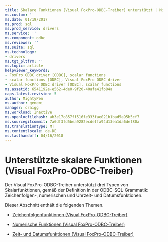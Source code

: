 ```yaml
---
title: Skalare Funktionen (Visual FoxPro-ODBC-Treiber) unterstützt | Microsoft Docs
ms.custom: ''
ms.date: 01/19/2017
ms.prod: sql
ms.prod_service: drivers
ms.service: ''
ms.component: odbc
ms.reviewer: ''
ms.suite: sql
ms.technology:
- drivers
ms.tgt_pltfrm: ''
ms.topic: article
helpviewer_keywords:
- FoxPro ODBC driver [ODBC], scalar functions
- scalar functions [ODBC], Visual FoxPro ODBC driver
- Visual FoxPro ODBC driver [ODBC], scalar functions
ms.assetid: 6541192e-e562-4de0-9f20-40afa41fb84a
caps.latest.revision: 5
author: MightyPen
ms.author: genemi
manager: craigg
ms.workload: Inactive
ms.openlocfilehash: ab3e17c857ff516fe333fae021b1bad5a95b5cf7
ms.sourcegitcommit: 7a6df3fd5bea9282ecdeffa94d13ea1da6def80a
ms.translationtype: MT
ms.contentlocale: de-DE
ms.lasthandoff: 04/16/2018
---
```

# <a name="supported-scalar-functions-visual-foxpro-odbc-driver"></a>Unterstützte skalare Funktionen (Visual FoxPro-ODBC-Treiber)
Der Visual FoxPro-ODBC-Treiber unterstützt drei Typen von Skalarfunktionen, gemäß der Definition in der ODBC-SQL-Grammatik: Zeichenfolgen-, numerischen und Uhrzeit- und Datumsfunktionen.  
  
 Dieser Abschnitt enthält die folgenden Themen.  
  
-   [Zeichenfolgenfunktionen (Visual FoxPro-ODBC-Treiber)](../../odbc/microsoft/string-functions-visual-foxpro-odbc-driver.md)  
  
-   [Numerische Funktionen (Visual FoxPro-ODBC-Treiber)](../../odbc/microsoft/numeric-functions-visual-foxpro-odbc-driver.md)  
  
-   [Zeit- und Datumsfunktionen (Visual FoxPro-ODBC-Treiber)](../../odbc/microsoft/time-and-date-functions-visual-foxpro-odbc-driver.md)
